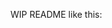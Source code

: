 WIP README
like this:

<script src="https://raw.githubusercontent.com/nixietab/oneko-thing/refs/heads/main/oneko.js"></script>
